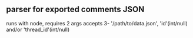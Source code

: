 ## parser for exported comments JSON

runs with node, requires 2 args accepts 3- '/path/to/data.json', 'id'(int/null) and/or 'thread_id'(int/null)
